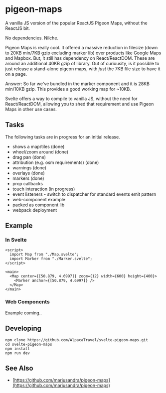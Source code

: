 # pigeon-maps

A vanilla JS version of the popular ReactJS Pigeon Maps, without the ReactJS bit.

No dependencies. Nilche.

Pigeon Maps is really cool. It offered a massive reduction in filesize (down to 20KB min/7KB gzip excluding marker lib) over products like Google Maps and Mapbox. But, it still has dependency on React/ReactDOM. These are around an additional 40KB gzip of library. Out of curiousity, is it possible to just release a stand-alone pigeon maps, with _just_ the 7KB file size to have it on a page.

Answer: So far we've bundled in the marker component and it is 28KB min/10KB gzip. This provides a good working map for ~10KB.

Svelte offers a way to compile to vanilla JS, without the need for React/ReactDOM, allowing you to shed that requirement and use Pigeon Maps in other use cases.

## Tasks

The following tasks are in progress for an initial release.

- shows a map/tiles (done)
- wheel/zoom around (done)
- drag pan (done)
- attribution (e.g. osm requirements) (done)
- warnings (done)
- overlays (done)
- markers (done)
- prop callbacks
- touch interaction (in progress)
- event listeners - switch to dispatcher for standard events emit pattern
- web-component example
- packed as component lib
- webpack deployment

## Example

### In Svelte

```
<script>
  import Map from "./Map.svelte";
  import Marker from "./Marker.svelte";
</script>

<main>
  <Map center={[50.879, 4.6997]} zoom={12} width={600} height={400}>
    <Marker anchor={[50.879, 4.6997]} />
  </Map>
</main>
```

### Web Components

Example coming..

## Developing

```
npm clone https://github.com/AlpacaTravel/svelte-pigeon-maps.git
cd svelte-pigeon-maps
npm install
npm run dev
```

## See Also

- [https://github.com/mariusandra/pigeon-maps](https://github.com/mariusandra/pigeon-maps)
